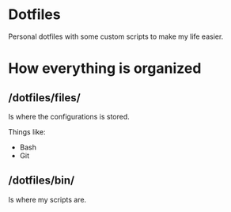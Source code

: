 # Dotfiles

Personal dotfiles with some custom scripts to make my life easier.

# How everything is organized

## /dotfiles/files/

Is where the configurations is stored. 

Things like:
- Bash
- Git

## /dotfiles/bin/

Is where my scripts are.
